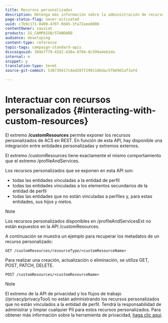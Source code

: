 ```yaml
---
title: Recursos personalizados
description: Obtenga más información sobre la administración de recursos personalizados con API/
page-status-flag: never-activated
uuid: c7b9c171-0409-4707-9d45-3fa72aee8008
contentOwner: sauviat
products: SG_CAMPAIGN/STANDARD
audience: developing
content-type: reference
topic-tags: campaign-standard-apis
discoiquuid: 304e7779-42d2-430a-9704-8c599a4eb1da
internal: n
snippet: y
translation-type: tm+mt
source-git-commit: 538739417c4ed28ff2991186dac5fb69d1af3afd

---
```



# Interactuar con recursos personalizados {#interacting-with-custom-resources}

El extremo **/customResources** permite exponer los recursos personalizados de ACS en REST. En función de esta API, hay disponible una integración entre entidades personalizadas y extremos externos.

El extremo /customResources tiene exactamente el mismo comportamiento que el extremo /profileAndServices.

Los recursos personalizados que se exponen en esta API son:

* todas las entidades vinculadas a la entidad de perfil
* todas las entidades vinculadas a los elementos secundarios de la entidad de perfil
* todas las entidades que no están vinculadas a perfiles y, para estas entidades, sus hijos y nietos.

>[!NOTE]
>Los recursos personalizados disponibles en /profileAndServicesExt no están expuestos en la API /customResources.

A continuación se muestra un ejemplo para recuperar los metadatos de un recurso personalizado:

```
GET /customResources/resourceType/<customResourceName>
```

Para realizar una creación, actualización o eliminación, se utiliza GET, POST, PATCH, DELETE.

```
POST /customResources/<customResourceName>
```

>[!NOTE]
>El extremo de la API de privacidad y los flujos de trabajo (/privacy/privacyTool) no están administrando los recursos personalizados que no están vinculados a la entidad de perfil.
>Tendrá la responsabilidad de administrar y limpiar cualquier PII para estos recursos personalizados. Para obtener más información sobre la herramienta de privacidad, [haga clic aquí](../../api/using/creating-a-privacy-request.md).

